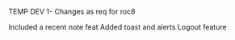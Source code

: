 TEMP DEV 1- Changes as req for roc8

Included a recent note feat
Added toast and alerts
Logout feature
